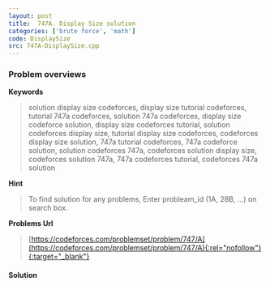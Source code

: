 ```yaml
---
layout: post
title:  747A. Display Size solution
categories: ['brute force', 'math']
code: DisplaySize
src: 747A-DisplaySize.cpp
---
```

### **Problem overviews**

**Keywords**
> solution display size codeforces, display size tutorial codeforces, tutorial 747a codeforces, solution 747a codeforces, display size codeforce solution, display size codeforces tutorial, solution codeforces display size, tutorial display size codeforces, codeforces display size solution, 747a tutorial codeforces, 747a codeforce solution, solution codeforces 747a, codeforces solution display size, codeforces solution 747a, 747a codeforces tutorial, codeforces 747a solution

**Hint**
> To find solution for any problems, Enter probleam_id (1A, 28B, ...) on search box. 

**Problems Url**
> [https://codeforces.com/problemset/problem/747/A](https://codeforces.com/problemset/problem/747/A){:rel="nofollow"}{:target="_blank"}

#### **Solution**



